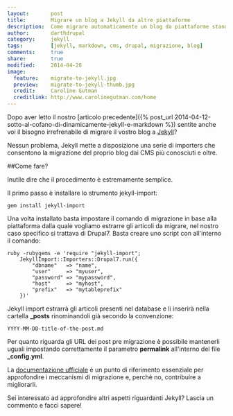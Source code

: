 ```yaml
---
layout:       post
title:        Migrare un blog a Jekyll da altre piattaforme
description:  Come migrare automaticamente un blog da piattaforme standard a Jekyll.
author:       darthdrupal
category:     jekyll
tags:         [jekyll, markdown, cms, drupal, migrazione, blog]
comments:     true
share:        true
modified:     2014-04-26
image:
  feature:    migrate-to-jekyll.jpg
  preview:    migrate-to-jekyll-thumb.jpg
  credit:     Caroline Gutman
  creditlink: http://www.carolinegutman.com/home
---
```


Dopo aver letto il nostro [articolo precedente]({% post_url 2014-04-12-sotto-al-cofano-di-dinamicamente-jekyll-e-markdown %}) sentite anche voi il bisogno irrefrenabile di migrare il vostro blog a [Jekyll](http://jekyllrb.com/)?

Nessun problema, Jekyll mette a disposizione una serie di importers che consentono la migrazione del proprio blog dai CMS più conosciuti e oltre.

##Come fare?

Inutile dire che il procedimento è estremamente semplice.

Il primo passo è installare lo strumento jekyll-import:

    gem install jekyll-import

Una volta installato basta impostare il comando di migrazione in base alla piattaforma dalla quale vogliamo estrarre gli articoli da migrare, nel nostro caso specifico si trattava di Drupal7. Basta creare uno script con all'interno il comando:

    ruby -rubygems -e 'require "jekyll-import";
	    JekyllImport::Importers::Drupal7.run({
		    "dbname"   => "name",
		    "user"     => "myuser",
		    "password" => "mypassword",
		    "host"     => "myhost",
		    "prefix"   => "mytableprefix"
        })'

Jekyll import estrarrà gli articoli presenti nel database e li inserirà nella cartella **_posts** rinominandoli già secondo la convenzione:

	YYYY-MM-DD-title-of-the-post.md

Per quanto riguarda gli URL dei post pre migrazione è possibile mantenerli uguali impostando correttamente il parametro **permalink** all'interno del file **_config.yml**.

La [documentazione ufficiale](http://import.jekyllrb.com/docs/home/) è un punto di riferimento essenziale per approfondire i meccanismi di migrazione e, perchè no, contribuire a migliorarli.

Sei interessato ad approfondire altri aspetti riguardanti Jekyll? Lascia un commento e facci sapere!